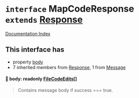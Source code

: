 # `interface` MapCodeResponse `extends` [Response](../interface.Response/README.md)

[Documentation Index](../README.md)

## This interface has

- property [body](#-body-readonly-filecodeedits)
- 7 inherited members from [Response](../interface.Response/README.md), 1 from [Message](../interface.Message/README.md)


#### 📄 body: readonly [FileCodeEdits](../interface.FileCodeEdits/README.md)\[]

> Contains message body if success === true.



